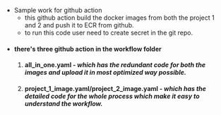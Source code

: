 - </h4> Sample work for github action </h4>

  - this github action build the docker images from both the project 1 and 2 and push it to ECR from github.
  - to run this code user need to create secret in the git repo.

- <h4>there's three github action in the workflow folder</h4>

  1. <h4>all_in_one.yaml -<i> which has the redundant code for both the images and upload it in most optimized way possible.</i> </h4>

  2. <h4>project_1_image.yaml/project_2_image.yaml -<i> which has the detailed code for the whole process which make it easy to understand the workflow.</i></h4>

